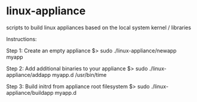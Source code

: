linux-appliance
===============

scripts to build linux appliances based on the local system kernel / libraries 

Instructions:

Step 1: Create an empty appliance 
$> sudo ./linux-appliance/newapp myapp

Step 2: Add additional binaries to your appliance
$> sudo ./linux-appliance/addapp myapp.d /usr/bin/time

Step 3: Build initrd from appliance root filesystem
$> sudo ./linux-appliance/buildapp myapp.d
